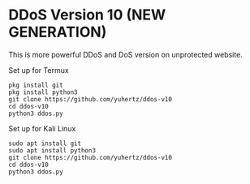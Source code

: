 # DDoS Version 10 (NEW GENERATION)

This is more powerful DDoS and DoS version on unprotected website.

Set up for Termux
```
pkg install git
pkg install python3
git clone https://github.com/yuhertz/ddos-v10
cd ddos-v10
python3 ddos.py
```

Set up for Kali Linux
```
sudo apt install git
sudo apt install python3
git clone https://github.com/yuhertz/ddos-v10
cd ddos-v10
python3 ddos.py
```
